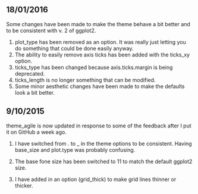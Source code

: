 
## 18/01/2016

Some changes have been made to make the theme behave a bit better and to be consistent with v. 2 of ggplot2.

1. plot_type has been removed as an option. It was really just letting you do something that could be done easily anyway.
2. The ability to easily remove axis ticks has been added with the ticks_xy option.
3. ticks_type has been changed because axis.ticks.margin is being deprecated.
4. ticks_length is no longer something that can be modified.
5. Some minor aesthetic changes have been made to make the defaults look a bit better.


## 9/10/2015

theme_agile is now updated in response to some of the feedback after I put it on GitHub a week ago.

1. I have switched from . to _ in the theme options to be consistent. Having base_size and plot.type was probably confusing.

2. The base fone size has been switched to 11 to match the default ggplot2 size.

3. I have added in an option (grid_thick) to make grid lines thinner or thicker.
